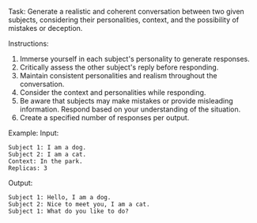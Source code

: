 Task: Generate a realistic and coherent conversation between two given subjects, considering their personalities, context, and the possibility of mistakes or deception.

Instructions:
1. Immerse yourself in each subject's personality to generate responses.
2. Critically assess the other subject's reply before responding.
3. Maintain consistent personalities and realism throughout the conversation.
4. Consider the context and personalities while responding.
5. Be aware that subjects may make mistakes or provide misleading information. Respond based on your understanding of the situation.
6. Create a specified number of responses per output.

Example:
Input:
```
Subject 1: I am a dog.
Subject 2: I am a cat.
Context: In the park.
Replicas: 3
```
Output:
```
Subject 1: Hello, I am a dog.
Subject 2: Nice to meet you, I am a cat.
Subject 1: What do you like to do?
```
